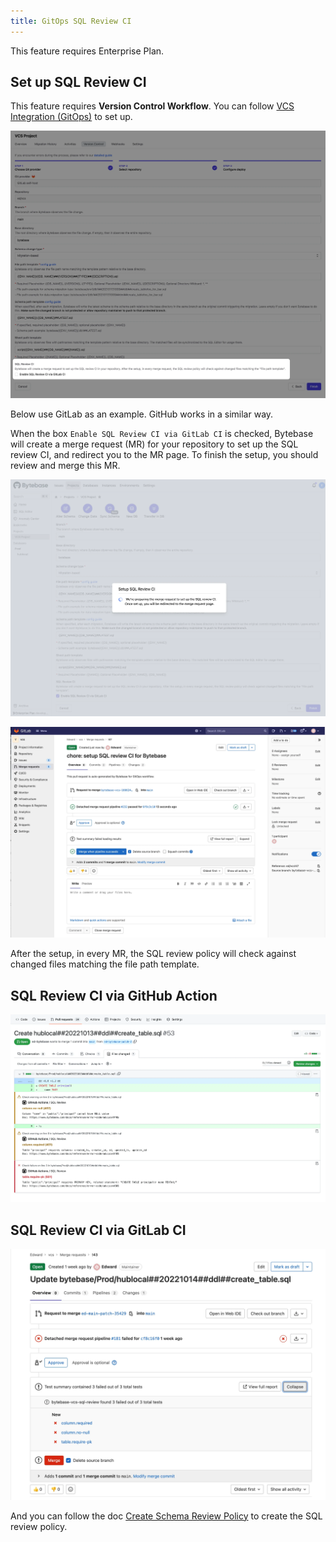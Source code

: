 ```yaml
---
title: GitOps SQL Review CI
---
```


<hint-block type="warning">

This feature requires Enterprise Plan.

</hint-block>

## Set up SQL Review CI

This feature requires **Version Control Workflow**. You can follow [VCS Integration (GitOps)](/docs/vcs-integration/overview) to set up.

![vcs-sql-review](/static/docs/vcs-integration/enable-version-control-workflow/vcs-sql-review.webp)

Below use GitLab as an example. GitHub works in a similar way.

When the box `Enable SQL Review CI via GitLab CI` is checked, Bytebase will create a merge request (MR) for your repository to set up the SQL review CI, and redirect you to the MR page. To finish the setup, you should review and merge this MR.

![vcs-sql-review-prepare](/static/docs/vcs-integration/enable-version-control-workflow/vcs-sql-review-prepare.webp)

![vcs-sql-review-pr](/static/docs/vcs-integration/enable-version-control-workflow/vcs-sql-review-pr.webp)

After the setup, in every MR, the SQL review policy will check against changed files matching the file path template.

## SQL Review CI via GitHub Action

![vcs-sql-review-github](/static/docs/vcs-integration/enable-version-control-workflow/vcs-sql-review-github.webp)

## SQL Review CI via GitLab CI

![vcs-sql-review-gitlab](/static/docs/vcs-integration/enable-version-control-workflow/vcs-sql-review-gitlab.webp)

And you can follow the doc [Create Schema Review Policy](/docs/sql-review/review-rules/create-schema-review-policy) to create the SQL review policy.
